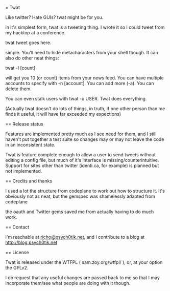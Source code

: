 = Twat

Like twitter? Hate GUIs? twat might be for you.

in it's simplest form, twat is a tweeting thing. I wrote it so I could
tweet from my hacktop at a conference.

twat tweet goes here.

simple. You'll need to hide metacharacters from your shell though. It
can also do other neat things:

twat -l [count]

will get you 10 (or count) items from your news feed. You can have
multiple accounts to specify with -n [account]. You can add more (-a).
You can delete them.

You can even stalk users with twat -u USER. Twat does everything.

(Actually twat doesn't do lots of things, in truth, if one other person
than me finds it useful, it will have far exceeded my expections)

== Release status

Features are implemented pretty much as I see need for them, and I still
haven't put together a test suite so changes may or may not leave the code in
an inconsistent state.

Twat is feature complete enough to allow a user to send tweets without editing
a config file, but much of it's interface is missing/counterintuitive. Support
for sites other than twitter (identi.ca, for example) is planned but not
implemented.

== Credits and thanks

I used a lot the structure from codeplane to work out how to structure it. It's
obviously not as neat, but the gemspec was shamelessly adapted from codeplane

the oauth and Twitter gems saved me from actually having to do much work.

== Contact

I'm reachable at richo@psych0tik.net, and I contribute to a blog at
http://blog.psych0tik.net

== License

Twat is released under the WTFPL ( sam.zoy.org/wtfpl/ ), or, at your option the
GPLv2.

I do request that any useful changes are passed back to me so that I may
incorporate them/see what people are doing with it though.
